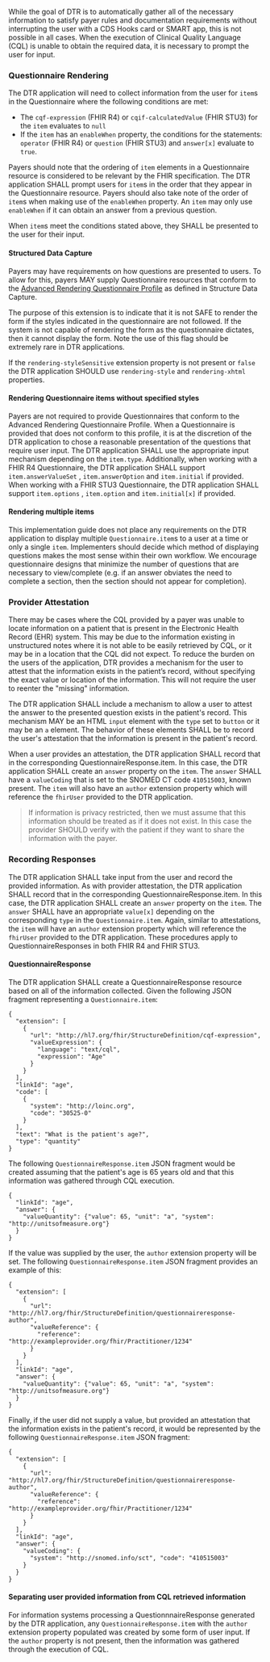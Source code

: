 While the goal of DTR is to automatically gather all of the necessary information to satisfy payer rules and documentation requirements without interrupting the user with a CDS Hooks card or SMART app, this is not possible in all cases. When the execution of Clinical Quality Language (CQL) is unable to obtain the required data, it is necessary to prompt the user for input.

### Questionnaire Rendering
The DTR application will need to collect information from the user for `item`s in the Questionnaire where the following conditions are met:
* The `cqf-expression` (FHIR R4) or `cqif-calculatedValue` (FHIR STU3) for the `item` evaluates to `null`
* If the `item` has an `enableWhen` property, the conditions for the statements: `operator` (FHIR R4) or `question` (FHIR STU3) and `answer[x]` evaluate to `true`.

Payers should note that the ordering of `item` elements in a Questionnaire resource is considered to be relevant by the FHIR specification. The DTR application SHALL prompt users for `item`s in the order that they appear in the Questionnaire resource. Payers should also take note of the order of `item`s when making use of the `enableWhen` property. An `item` may only use `enableWhen` if it can obtain an answer from a previous question.

When `item`s meet the conditions stated above, they SHALL be presented to the user for their input.

#### Structured Data Capture
Payers may have requirements on how questions are presented to users. To allow for this, payers MAY supply Questionnaire resources that conform to the [Advanced Rendering Questionnaire Profile](http://build.fhir.org/ig/HL7/sdc/sdc-questionnaire-render.html) as defined in Structure Data Capture.

The purpose of this extension is to indicate that it is not SAFE to render the form if the styles indicated in the questionnaire are not followed. If the system is not capable of rendering the form as the questionnaire dictates, then it cannot display the form.  Note the use of this flag should be extremely rare in DTR applications.

If the `rendering-styleSensitive` extension property is not present or `false` the DTR application SHOULD use `rendering-style` and `rendering-xhtml` properties.

#### Rendering Questionnaire items without specified styles
Payers are not required to provide Questionnaires that conform to the Advanced Rendering Questionnaire Profile. When a Questionnaire is provided that does not conform to this profile, it is at the discretion of the DTR application to chose a reasonable presentation of the questions that require user input. The DTR application SHALL use the appropriate input mechanism depending on the `item.type`. Additionally, when working with a FHIR R4 Questionnaire, the DTR application SHALL support `item.answerValueSet` , `item.answerOption` and `item.initial` if provided. When working with a FHIR STU3 Questionnaire, the DTR application SHALL support `item.options` , `item.option` and `item.initial[x]` if provided.

#### Rendering multiple items
This implementation guide does not place any requirements on the DTR application to display multiple `Questionnaire.item`s to a user at a time or only a single `item`.  Implementers should decide which method of displaying questions makes the most sense within their own workflow.  We encourage questionnaire designs that minimize the number of questions that are necessary to view/complete (e.g. if an answer obviates the need to complete a section, then the section should not appear for completion).

### Provider Attestation
There may be cases where the CQL provided by a payer was unable to locate information on a patient that is present in the Electronic Health Record (EHR) system. This may be due to the information existing in unstructured notes where it is not able to be easily retrieved by CQL, or it may be in a location that the CQL did not expect. To reduce the burden on the users of the application, DTR provides a mechanism for the user to attest that the information exists in the patient’s record, without specifying the exact value or location of the information. This will not require the user to reenter the "missing" information. 

The DTR application SHALL include a mechanism to allow a user to attest the answer to the presented question exists in the patient's record. This mechanism MAY be an HTML `input` element with the `type` set to `button` or it may be an `a` element. The behavior of these elements SHALL be to record the user's attestation that the information is present in the patient's record.

When a user provides an attestation, the DTR application SHALL record that in the corresponding QuestionnaireResponse.item. In this case, the DTR application SHALL create an `answer` property on the `item`. The `answer` SHALL have a `valueCoding` that is set to the SNOMED CT code `410515003`, known present. The `item` will also have an `author` extension property which will reference the `fhirUser` provided to the DTR application.

>If information is privacy restricted, then we must assume that this information should be treated as if it does not exist. In this case the provider SHOULD verify with the patient if they want to share the information with the payer.

### Recording Responses
The DTR application SHALL take input from the user and record the provided information. As with provider attestation, the DTR application SHALL record that in the corresponding QuestionnaireResponse.item. In this case, the DTR application SHALL create an `answer` property on the `item`. The `answer` SHALL have an appropriate `value[x]` depending on the corresponding `type` in the `Questionnaire.item`. Again, similar to attestations, the `item` will have an `author` extension property which will reference the `fhirUser` provided to the DTR application. These procedures apply to QuestionnaireResponses in both FHIR R4 and FHIR STU3.

#### QuestionnaireResponse
The DTR application SHALL create a QuestionnaireResponse resource based on all of the information collected. Given the following JSON fragment representing a `Questionnaire.item`:

```
{
  "extension": [
    {
      "url": "http://hl7.org/fhir/StructureDefinition/cqf-expression",
      "valueExpression": {
        "language": "text/cql",
        "expression": "Age"
      }
    }
  ],
  "linkId": "age",
  "code": [
    {
      "system": "http://loinc.org",
      "code": "30525-0"
    }
  ],
  "text": "What is the patient's age?",
  "type": "quantity"
}
```

The following `QuestionnaireResponse.item` JSON fragment would be created assuming that the patient's age is 65 years old and that this information was gathered through CQL execution.

```
{
  "linkId": "age",
  "answer": {
    "valueQuantity": {"value": 65, "unit": "a", "system": "http://unitsofmeasure.org"}
  }
}
```

If the value was supplied by the user, the `author` extension property will be set. The following `QuestionnaireResponse.item` JSON fragment provides an example of this:

```
{
  "extension": [
    {
      "url": "http://hl7.org/fhir/StructureDefinition/questionnaireresponse-author",
      "valueReference": {
        "reference": "http://exampleprovider.org/fhir/Practitioner/1234"
      }
    }
  ],
  "linkId": "age",
  "answer": {
    "valueQuantity": {"value": 65, "unit": "a", "system": "http://unitsofmeasure.org"}
  }
}
```

Finally, if the user did not supply a value, but provided an attestation that the information exists in the patient's record, it would be represented by the following  `QuestionnaireResponse.item` JSON fragment:

```
{
  "extension": [
    {
      "url": "http://hl7.org/fhir/StructureDefinition/questionnaireresponse-author",
      "valueReference": {
        "reference": "http://exampleprovider.org/fhir/Practitioner/1234"
      }
    }
  ],
  "linkId": "age",
  "answer": {
    "valueCoding": {
      "system": "http://snomed.info/sct", "code": "410515003"
    }
  }
}
```

#### Separating user provided information from CQL retrieved information
For information systems processing a QuestionnnaireResponse generated by the DTR application, any `QuestionnaireResponse.item` with the `author` extension property populated was created by some form of user input. If the `author` property is not present, then the information was gathered through the execution of CQL.
